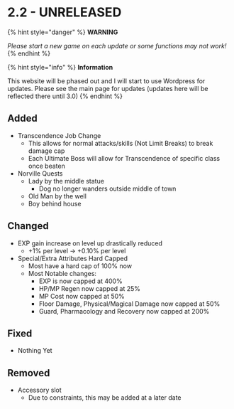 # 2.2 - UNRELEASED



{% hint style="danger" %}
**WARNING**

_Please start a new game on each update or some functions may not work!_
{% endhint %}

{% hint style="info" %}
**Information**

This website will be phased out and I will start to use Wordpress for updates. Please see the main page for updates \(updates here will be reflected there until 3.0\)
{% endhint %}

## Added

* Transcendence Job Change
  * This allows for normal attacks/skills \(Not Limit Breaks\) to break damage cap
  * Each Ultimate Boss will allow for Transcendence of specific class once beaten
* Norville Quests
  * Lady by the middle statue
    * Dog no longer wanders outside middle of town
  * Old Man by the well
  * Boy behind house

## Changed

* EXP gain increase on level up drastically reduced
  *  +1% per level  -&gt; +0.10% per level
* Special/Extra Attributes Hard Capped
  * Most have a hard cap of 100% now
  * Most Notable changes:
    * EXP is now capped at 400%
    * HP/MP Regen now capped at 25%
    * MP Cost now capped at 50%
    * Floor Damage, Physical/Magical Damage now capped at 50%
    * Guard, Pharmacology and Recovery now capped at 200%

## Fixed

* Nothing Yet

## Removed

* Accessory slot
  * Due to constraints, this may be added at a later date

